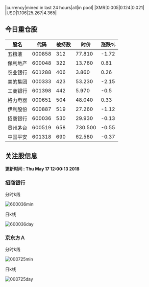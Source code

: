 |currency|mined in last 24 hours|all|in pool|
|XMR|0.005|0.124|0.021|
|USD|1.106|25.267|4.365|

## 今日重仓股 

|股名|代码|被持数|时价|涨跌%|
|---|---|---|---|---|
|五粮液|000858|312|77.810|-1.72|
|保利地产|600048|322|13.760|0.81|
|农业银行|601288|406|3.860|0.26|
|美的集团|000333|423|53.230|-2.15|
|工商银行|601398|442|5.970|-0.5|
|格力电器|000651|504|48.040|0.33|
|伊利股份|600887|519|27.260|-1.12|
|招商银行|600036|530|29.930|-0.13|
|贵州茅台|600519|658|730.500|-0.55|
|中国平安|601318|690|62.580|-0.37|

## 关注股信息
**更新时间 : Thu May 17 12:00:13 2018**
### 招商银行 
分时k线

![600036min](http://image.sinajs.cn/newchart/min/n/sh600036.gif)

日k线

![600036day](http://image.sinajs.cn/newchart/daily/n/sh600036.gif)

### 京东方Ａ 
分时k线

![000725min](http://image.sinajs.cn/newchart/min/n/sz000725.gif)

日k线

![000725day](http://image.sinajs.cn/newchart/daily/n/sz000725.gif)
